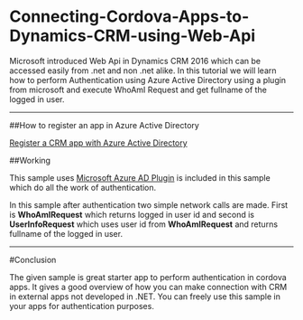 # Connecting-Cordova-Apps-to-Dynamics-CRM-using-Web-Api

Microsoft introduced Web Api in Dynamics CRM 2016 which can be accessed easily from .net and non .net alike.
In this tutorial we will learn how to perform Authentication using Azure Active Directory using a plugin from microsoft and execute 
WhoAmI Request and get fullname of the logged in user.

-------------------------------

##How to register an app in Azure Active Directory

[Register a CRM app with Azure Active Directory](https://msdn.microsoft.com/en-us/library/mt622431.aspx)

##Working

This sample uses [Microsoft Azure AD Plugin](https://github.com/AzureAD/azure-activedirectory-library-for-cordova) is included in this sample which do all the work of authentication.

In this sample after authentication two simple network calls are made. First is **WhoAmIRequest** which returns logged in user id and second is **UserInfoRequest** which uses user id from **WhoAmIRequest** and returns fullname of the logged in user.

--------------------

#Conclusion

The given sample is great starter app to perform authentication in cordova apps. It gives a good overview of how you can make connection with CRM in external apps not developed in .NET. You can freely use this sample in your apps for authentication purposes.
